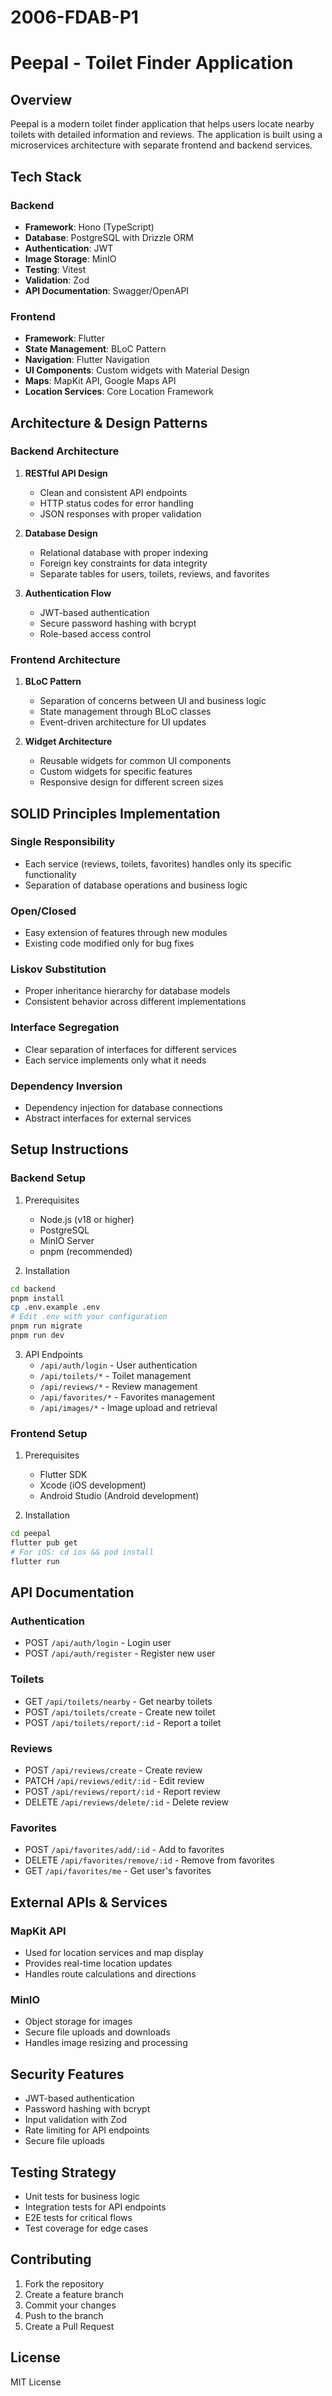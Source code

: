 # 2006-FDAB-P1

# Peepal - Toilet Finder Application

## Overview
Peepal is a modern toilet finder application that helps users locate nearby toilets with detailed information and reviews. The application is built using a microservices architecture with separate frontend and backend services.

## Tech Stack

### Backend
- **Framework**: Hono (TypeScript)
- **Database**: PostgreSQL with Drizzle ORM
- **Authentication**: JWT
- **Image Storage**: MinIO
- **Testing**: Vitest
- **Validation**: Zod
- **API Documentation**: Swagger/OpenAPI

### Frontend
- **Framework**: Flutter
- **State Management**: BLoC Pattern
- **Navigation**: Flutter Navigation
- **UI Components**: Custom widgets with Material Design
- **Maps**: MapKit API, Google Maps API
- **Location Services**: Core Location Framework

## Architecture & Design Patterns

### Backend Architecture
1. **RESTful API Design**
   - Clean and consistent API endpoints
   - HTTP status codes for error handling
   - JSON responses with proper validation

2. **Database Design**
   - Relational database with proper indexing
   - Foreign key constraints for data integrity
   - Separate tables for users, toilets, reviews, and favorites

3. **Authentication Flow**
   - JWT-based authentication
   - Secure password hashing with bcrypt
   - Role-based access control

### Frontend Architecture
1. **BLoC Pattern**
   - Separation of concerns between UI and business logic
   - State management through BLoC classes
   - Event-driven architecture for UI updates

2. **Widget Architecture**
   - Reusable widgets for common UI components
   - Custom widgets for specific features
   - Responsive design for different screen sizes

## SOLID Principles Implementation

### Single Responsibility
- Each service (reviews, toilets, favorites) handles only its specific functionality
- Separation of database operations and business logic

### Open/Closed
- Easy extension of features through new modules
- Existing code modified only for bug fixes

### Liskov Substitution
- Proper inheritance hierarchy for database models
- Consistent behavior across different implementations

### Interface Segregation
- Clear separation of interfaces for different services
- Each service implements only what it needs

### Dependency Inversion
- Dependency injection for database connections
- Abstract interfaces for external services

## Setup Instructions

### Backend Setup
1. Prerequisites
   - Node.js (v18 or higher)
   - PostgreSQL
   - MinIO Server
   - pnpm (recommended)

2. Installation
```bash
cd backend
pnpm install
cp .env.example .env
# Edit .env with your configuration
pnpm run migrate
pnpm run dev
```

3. API Endpoints
   - `/api/auth/login` - User authentication
   - `/api/toilets/*` - Toilet management
   - `/api/reviews/*` - Review management
   - `/api/favorites/*` - Favorites management
   - `/api/images/*` - Image upload and retrieval

### Frontend Setup
1. Prerequisites
   - Flutter SDK
   - Xcode (iOS development)
   - Android Studio (Android development)

2. Installation
```bash
cd peepal
flutter pub get
# For iOS: cd ios && pod install
flutter run
```

## API Documentation

### Authentication
- POST `/api/auth/login` - Login user
- POST `/api/auth/register` - Register new user

### Toilets
- GET `/api/toilets/nearby` - Get nearby toilets
- POST `/api/toilets/create` - Create new toilet
- POST `/api/toilets/report/:id` - Report a toilet

### Reviews
- POST `/api/reviews/create` - Create review
- PATCH `/api/reviews/edit/:id` - Edit review
- POST `/api/reviews/report/:id` - Report review
- DELETE `/api/reviews/delete/:id` - Delete review

### Favorites
- POST `/api/favorites/add/:id` - Add to favorites
- DELETE `/api/favorites/remove/:id` - Remove from favorites
- GET `/api/favorites/me` - Get user's favorites

## External APIs & Services

### MapKit API
- Used for location services and map display
- Provides real-time location updates
- Handles route calculations and directions

### MinIO
- Object storage for images
- Secure file uploads and downloads
- Handles image resizing and processing

## Security Features
- JWT-based authentication
- Password hashing with bcrypt
- Input validation with Zod
- Rate limiting for API endpoints
- Secure file uploads

## Testing Strategy
- Unit tests for business logic
- Integration tests for API endpoints
- E2E tests for critical flows
- Test coverage for edge cases

## Contributing
1. Fork the repository
2. Create a feature branch
3. Commit your changes
4. Push to the branch
5. Create a Pull Request

## License
MIT License

